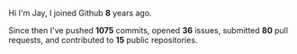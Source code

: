 Hi I'm Jay, I joined Github **8** years ago.

Since then I've pushed **1075** commits, opened **36** issues, submitted **80** pull requests, and contributed to **15** public repositories.
